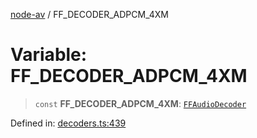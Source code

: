 [node-av](../globals.md) / FF\_DECODER\_ADPCM\_4XM

# Variable: FF\_DECODER\_ADPCM\_4XM

> `const` **FF\_DECODER\_ADPCM\_4XM**: [`FFAudioDecoder`](../type-aliases/FFAudioDecoder.md)

Defined in: [decoders.ts:439](https://github.com/seydx/av/blob/f8631fc881b394300b1479f511d55cf1c370a87f/src/constants/decoders.ts#L439)
